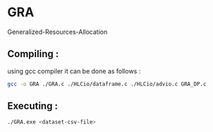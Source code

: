 # GRA
Generalized-Resources-Allocation

## Compiling : 

using gcc compiler it can be done as follows : 

```bash
gcc -o GRA ./GRA.c ./HLCio/dataframe.c ./HLCio/advio.c GRA_DP.c
```

## Executing : 

```bash
./GRA.exe <dataset-csv-file>
```
